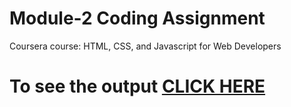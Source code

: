 

# Module-2 Coding Assignment

Coursera course: HTML, CSS, and Javascript for Web Developers

# To see the output [CLICK HERE](index.html)

